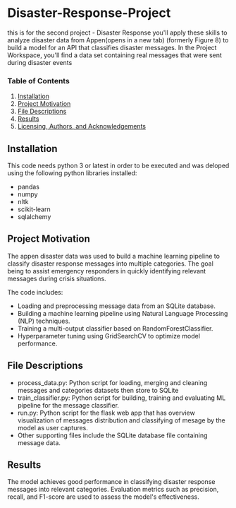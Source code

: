 # Disaster-Response-Project
this is for the second project - Disaster Response 
you'll apply these skills to analyze disaster data from Appen(opens in a new tab) (formerly Figure 8) to build a model for an API that classifies disaster messages.
In the Project Workspace, you'll find a data set containing real messages that were sent during disaster events
### Table of Contents
1. [Installation](#installation)
2. [Project Motivation](#motivation)
3. [File Descriptions](#files)
4. [Results](#results)
5. [Licensing, Authors, and Acknowledgements](#licensing)

## Installation <a name="installation"></a>
This code needs python 3 or latest in order to be executed and was deloped using the following python libraries installed:

- pandas
- numpy
- nltk
- scikit-learn
- sqlalchemy

## Project Motivation<a name="motivation"></a>
The appen disaster data was used to build a machine learning pipeline to classify disaster response messages into multiple categories. The goal being to assist emergency responders in quickly identifying relevant messages during crisis situations.

The code includes:

- Loading and preprocessing message data from an SQLite database.
- Building a machine learning pipeline using Natural Language Processing (NLP) techniques.
- Training a multi-output classifier based on RandomForestClassifier.
- Hyperparameter tuning using GridSearchCV to optimize model performance.

## File Descriptions <a name="files"></a>
- process_data.py: Python script for loading, merging and cleaning messages and categories datasets then store to SQLite
- train_classifier.py: Python script for building, training and evaluating ML pipeline for the message classifier.
- run.py: Python script for the flask web app that has overview visualization of messages distribution and classifying of mesage by the model as user captures.
- Other supporting files include the SQLite database file containing message data.

## Results <a name="results"></a>
The model achieves good performance in classifying disaster response messages into relevant categories. Evaluation metrics such as precision, recall, and F1-score are used to assess the model's effectiveness.

